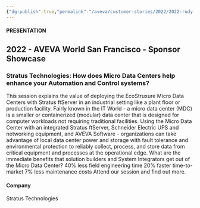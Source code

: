 ```yaml
---
{"dg-publish":true,"permalink":"/aveva/customer-stories/2022/2022-rudy-de-anda-stratus-technologies-how-does-micro-data-centers-help-enhance-your-automation-and-control-systems/"}
---
```


#### PRESENTATION

## 2022 - AVEVA World San Francisco - Sponsor Showcase

### Stratus Technologies: How does Micro Data Centers help enhance your Automation and Control systems?

This session explains the value of deploying the EcoStruxure Micro Data Centers with Stratus ftServer in an industrial setting like a plant floor or production facility. Fairly known in the IT World - a micro data center (MDC) is a smaller or containerized (modular) data center that is designed for computer workloads not requiring traditional facilities. Using the Micro Data Center with an integrated Stratus ftServer, Schneider Electric UPS and networking equipment, and AVEVA Software - organizations can take advantage of local data center power and storage with fault tolerance and environmental protection to reliably collect, process, and store data from critical equipment and processes at the operational edge. What are the immediate benefits that solution builders and System Integrators get out of the Micro Data Center? 40% less field engineering time 20% faster time-to-market 7% less maintenance costs Attend our session and find out more.

#### Company

Stratus Technologies